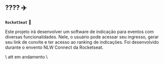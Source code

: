 ## ???? ✈️
**`RocketSeat`** 🚀

Este projeto irá desenvolver um software de indicação para eventos com diversas funcionalidades. Nele, o usuário pode acessar seu ingresso, gerar seu link de convite e ter acesso ao ranking de indicações. Foi desenvolvido durante o envento NLW Connect da Rocketseat.



\\ att em andamento \\
